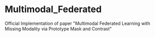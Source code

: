 # Multimodal_Federated
Official Implementation of paper "Multimodal Federated Learning with Missing Modality via Prototype Mask and Contrast"

